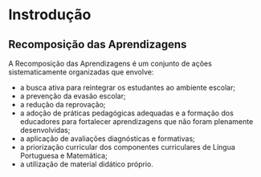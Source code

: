# Instrodução

## Recomposição das Aprendizagens

A Recomposição das Aprendizagens é um conjunto de ações sistematicamente organizadas que envolve:

- a busca ativa para reintegrar os estudantes ao ambiente escolar;
- a prevenção da evasão escolar;
- a redução da reprovação;
- a adoção de práticas pedagógicas adequadas e a formação dos educadores para fortalecer aprendizagens que não foram plenamente desenvolvidas;
- a aplicação de avaliações diagnósticas e formativas;
- a priorização curricular dos componentes curriculares de Língua Portuguesa e Matemática;
- a utilização de material didático próprio.
